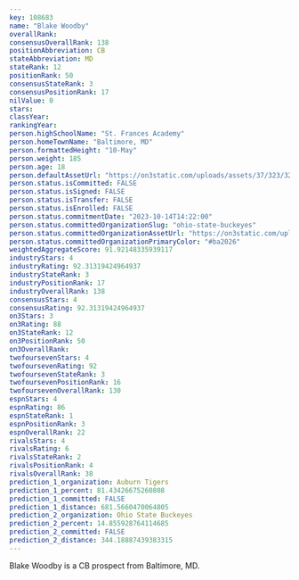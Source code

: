 ```yaml
---
key: 108683
name: "Blake Woodby"
overallRank: 
consensusOverallRank: 138
positionAbbreviation: CB
stateAbbreviation: MD
stateRank: 12
positionRank: 50
consensusStateRank: 3
consensusPositionRank: 17
nilValue: 0
stars: 
classYear: 
rankingYear: 
person.highSchoolName: "St. Frances Academy"
person.homeTownName: "Baltimore, MD"
person.formattedHeight: "10-May"
person.weight: 185
person.age: 18
person.defaultAssetUrl: "https://on3static.com/uploads/assets/37/323/323037.jpeg"
person.status.isCommitted: FALSE
person.status.isSigned: FALSE
person.status.isTransfer: FALSE
person.status.isEnrolled: FALSE
person.status.commitmentDate: "2023-10-14T14:22:00"
person.status.committedOrganizationSlug: "ohio-state-buckeyes"
person.status.committedOrganizationAssetUrl: "https://on3static.com/uploads/assets/126/150/150126.svg"
person.status.committedOrganizationPrimaryColor: "#ba2026"
weightedAggregateScore: 91.92148335939117
industryStars: 4
industryRating: 92.31319424964937
industryStateRank: 3
industryPositionRank: 17
industryOverallRank: 138
consensusStars: 4
consensusRating: 92.31319424964937
on3Stars: 3
on3Rating: 88
on3StateRank: 12
on3PositionRank: 50
on3OverallRank: 
twofoursevenStars: 4
twofoursevenRating: 92
twofoursevenStateRank: 3
twofoursevenPositionRank: 16
twofoursevenOverallRank: 130
espnStars: 4
espnRating: 86
espnStateRank: 1
espnPositionRank: 3
espnOverallRank: 22
rivalsStars: 4
rivalsRating: 6
rivalsStateRank: 2
rivalsPositionRank: 4
rivalsOverallRank: 38
prediction_1_organization: Auburn Tigers
prediction_1_percent: 81.43426675260808
prediction_1_committed: FALSE
prediction_1_distance: 681.5660470064805
prediction_2_organization: Ohio State Buckeyes
prediction_2_percent: 14.855928764114685
prediction_2_committed: FALSE
prediction_2_distance: 344.18887439383315
---
```

Blake Woodby is a CB prospect from Baltimore, MD.